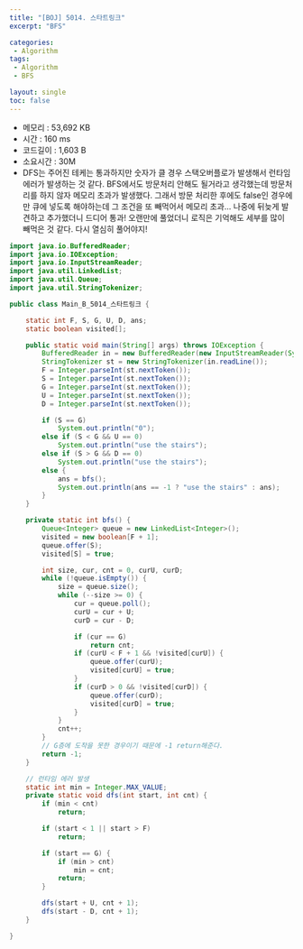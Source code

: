 ```yaml
---
title: "[BOJ] 5014. 스타트링크"
excerpt: "BFS"

categories:
 - Algorithm
tags:
 - Algorithm
 - BFS

layout: single
toc: false
---
```


 * 메모리 : 53,692 KB
 * 시간 : 160 ms
 * 코드길이 : 1,603 B
 * 소요시간 : 30M
 * DFS는 주어진 테케는 통과하지만 숫자가 클 경우 스택오버플로가 발생해서 런타임 에러가 발생하는 것 같다. BFS에서도 방문처리 안해도 될거라고 생각했는데 방문처리를 하지 않자 메모리 초과가 발생했다. 그래서 방문 처리한 후에도 false인 경우에만 큐에 넣도록 해야하는데 그 조건을 또 빼먹어서 메모리 초과... 나중에 뒤늦게 발견하고 추가했더니 드디어 통과! 오랜만에 풀었더니 로직은 기억해도 세부를 많이 빼먹은 것 같다. 다시 열심히 풀어야지!

```java
import java.io.BufferedReader;
import java.io.IOException;
import java.io.InputStreamReader;
import java.util.LinkedList;
import java.util.Queue;
import java.util.StringTokenizer;

public class Main_B_5014_스타트링크 {

	static int F, S, G, U, D, ans;
	static boolean visited[];

	public static void main(String[] args) throws IOException {
		BufferedReader in = new BufferedReader(new InputStreamReader(System.in));
		StringTokenizer st = new StringTokenizer(in.readLine());
		F = Integer.parseInt(st.nextToken());
		S = Integer.parseInt(st.nextToken());
		G = Integer.parseInt(st.nextToken());
		U = Integer.parseInt(st.nextToken());
		D = Integer.parseInt(st.nextToken());

		if (S == G)
			System.out.println("0");
		else if (S < G && U == 0)
			System.out.println("use the stairs");
		else if (S > G && D == 0)
			System.out.println("use the stairs");
		else {
			ans = bfs();
			System.out.println(ans == -1 ? "use the stairs" : ans);
		}
	}

	private static int bfs() {
		Queue<Integer> queue = new LinkedList<Integer>();
		visited = new boolean[F + 1];
		queue.offer(S);
		visited[S] = true;

		int size, cur, cnt = 0, curU, curD;
		while (!queue.isEmpty()) {
			size = queue.size();
			while (--size >= 0) {
				cur = queue.poll();
				curU = cur + U;
				curD = cur - D;

				if (cur == G)
					return cnt;
				if (curU < F + 1 && !visited[curU]) {
					queue.offer(curU);
					visited[curU] = true;
				}
				if (curD > 0 && !visited[curD]) {
					queue.offer(curD);
					visited[curD] = true;
				}
			}
			cnt++;
		}
		// G층에 도착을 못한 경우이기 때문에 -1 return해준다.
		return -1;
	}

	// 런타임 에러 발생
	static int min = Integer.MAX_VALUE;
	private static void dfs(int start, int cnt) {
		if (min < cnt)
			return;

		if (start < 1 || start > F)
			return;

		if (start == G) {
			if (min > cnt)
				min = cnt;
			return;
		}

		dfs(start + U, cnt + 1);
		dfs(start - D, cnt + 1);
	}

}
```

